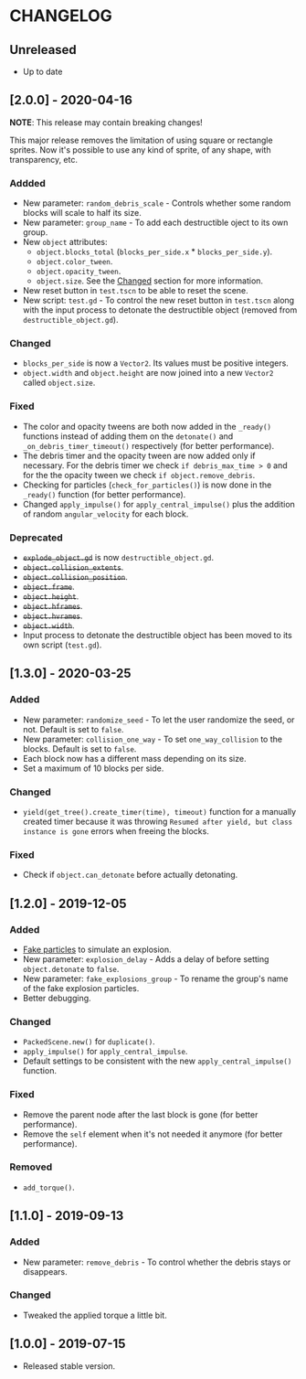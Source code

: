 # CHANGELOG

## Unreleased

* Up to date

## [2.0.0] - 2020-04-16

**NOTE**: This release may contain breaking changes!

This major release removes the limitation of using square or rectangle sprites. Now it's possible to use any kind of sprite, of any shape, with transparency, etc.

### Addded

* New parameter: `random_debris_scale` - Controls whether some random blocks will scale to half its size.
* New parameter: `group_name` - To add each destructible oject to its own group.
* New `object` attributes:
  * `object.blocks_total` (`blocks_per_side.x` * `blocks_per_side.y`).
  * `object.color_tween`.
  * `object.opacity_tween`.
  * `object.size`. See the [Changed](#changed) section for more information.
* New reset button in `test.tscn` to be able to reset the scene.
* New script: `test.gd` - To control the new reset button in `test.tscn` along with the input process to detonate the destructible object (removed from `destructible_object.gd`).

### Changed

* `blocks_per_side` is now a `Vector2`. Its values must be positive integers.
* `object.width` and `object.height` are now joined into a new `Vector2` called `object.size`.

### Fixed

* The color and opacity tweens are both now added in the `_ready()` functions instead of adding them on the `detonate()` and `_on_debris_timer_timeout()` respectively (for better performance).
* The debris timer and the opacity tween are now added only if necessary. For the debris timer we check `if debris_max_time > 0` and for the the opacity tween we check `if object.remove_debris`.
* Checking for particles (`check_for_particles()`) is now done in the `_ready()` function (for better performance).
* Changed `apply_impulse()` for `apply_central_impulse()` plus the addition of random `angular_velocity` for each block.

### Deprecated

* ~~`explode_object.gd`~~ is now `destructible_object.gd`.
* ~~`object.collision_extents`~~.
* ~~`object.collision_position`~~.
* ~~`object.frame`~~.
* ~~`object.height`~~.
* ~~`object.hframes`~~.
* ~~`object.hvrames`~~.
* ~~`object.width`~~.
* Input process to detonate the destructible object has been moved to its own script (`test.gd`).


## [1.3.0] - 2020-03-25

### Added

* New parameter: `randomize_seed` - To let the user randomize the seed, or not. Default is set to `false`.
* New parameter: `collision_one_way` - To set `one_way_collision` to the blocks. Default is set to `false`.
* Each block now has a different mass depending on its size.
* Set a maximum of 10 blocks per side.

### Changed

* `yield(get_tree().create_timer(time), timeout)` function for a manually created timer because it was throwing `Resumed after yield, but class instance is gone` errors when freeing the blocks.

### Fixed

* Check if `object.can_detonate` before actually detonating.

## [1.2.0] - 2019-12-05

### Added

* [Fake particles](https://github.com/hiulit/Godot-3-2D-Fake-Explosion-Particles) to simulate an explosion.
* New parameter: `explosion_delay` - Adds a delay of before setting `object.detonate` to `false`.
* New parameter: `fake_explosions_group` - To rename the group's name of the fake explosion particles. 
* Better debugging.

### Changed

* `PackedScene.new()` for `duplicate()`.
* `apply_impulse()` for `apply_central_impulse`.
* Default settings to be consistent with the new `apply_central_impulse()` function.

### Fixed

* Remove the parent node after the last block is gone (for better performance).
* Remove the `self` element when it's not needed it anymore (for better performance).

### Removed

* `add_torque()`.

## [1.1.0] - 2019-09-13

### Added

* New parameter: `remove_debris` - To control whether the debris stays or disappears.

### Changed

* Tweaked the applied torque a little bit.

## [1.0.0] - 2019-07-15

* Released stable version.
